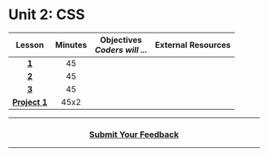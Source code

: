 # Unit 2: CSS

|Lesson|Minutes|Objectives <br> *Coders will ...*|External Resources|
|:-------:|:-------:|:-------:|:-------|
|[**1**](https://docs.google.com/presentation/d/1S4oqbp3mKk2e9P_T04Qq0KzMGmNDbKps4Ssa7AFHvqI/edit)|45| |
|[**2**](https://docs.google.com/presentation/d/1KkRqKT11M1yuars4OivffA4zuBLqlMw8AXAABLKdj8s/edit)|45|  | 
|[**3**](https://docs.google.com/presentation/d/1GLL9RXQumrAZ9IRlzwPesSDtV1mwghD0L1aV5Wn7NCY/edit)|45| |
|[**Project 1**](https://docs.google.com/presentation/d/10TChksVYqBGzdg4tKo1iA4TkXuGi4BL0f1lLdAPwo6s/edit)|45x2||

----
<h3 align="center"><a href="https://docs.google.com/forms/d/e/1FAIpQLSeLpI-m6UKvIxk97F8R1iidFRaYXJ3dfcUuIjx2Pz0WMfO1SA/viewform">Submit Your Feedback</a> </h3>

----

